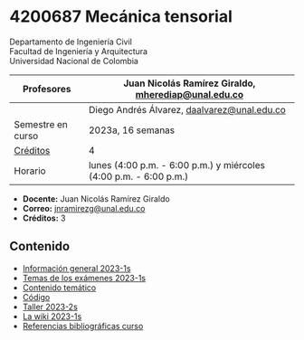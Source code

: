 # 4200687 Mecánica tensorial
Departamento de Ingeniería Civil\
Facultad de Ingeniería y Arquitectura\
Universidad Nacional de Colombia



| Profesores                        | Juan Nicolás Ramírez Giraldo, [mherediap@unal.edu.co](mherediap@unal.edu.co) |
| ---                               | ---                                                                   |
|                                   | Diego Andrés Álvarez, [daalvarez@unal.edu.co](daalvarez@unal.edu.co)  |
| Semestre en curso                 | 2023a, 16 semanas                                                     |
| [Créditos](informacion/credito.md)| 4                                                                     |
| Horario                           | lunes (4:00 p.m. - 6:00 p.m.) y miércoles (4:00 p.m. - 6:00 p.m.)       |


- **Docente:** Juan Nicolás Ramírez Giraldo 
- **Correo:** jnramirezg@unal.edu.co
- **Créditos:** 3

## Contenido
- [Información general 2023-1s](/docs/informacion_general_2023-1s.md)
- [Temas de los exámenes 2023-1s](/docs/temas_examenes_2023-1s.md)
- [Contenido temático](/docs/contenido_tematico.md)
- [Código](/codigo)
- [Taller 2023-2s](/docs/taller_2022-2s.md)
- [La wiki 2023-1s](/docs/wiki_2022-2s.md)
- [Referencias bibliográficas curso](/docs/referencias_curso.md)
